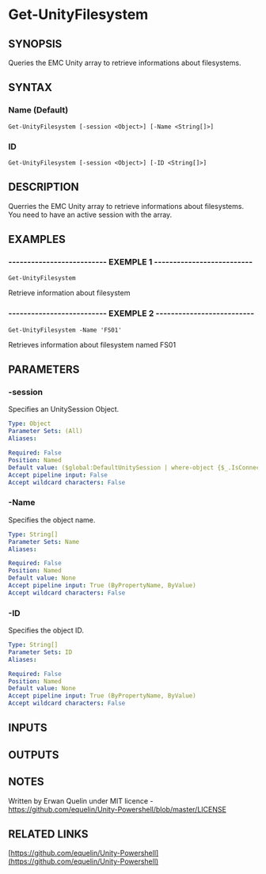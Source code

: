 # Get-UnityFilesystem

## SYNOPSIS
Queries the EMC Unity array to retrieve informations about filesystems.

## SYNTAX

### Name (Default)
```
Get-UnityFilesystem [-session <Object>] [-Name <String[]>]
```

### ID
```
Get-UnityFilesystem [-session <Object>] [-ID <String[]>]
```

## DESCRIPTION
Querries the EMC Unity array to retrieve informations about filesystems.
You need to have an active session with the array.

## EXAMPLES

### -------------------------- EXEMPLE 1 --------------------------
```
Get-UnityFilesystem
```

Retrieve information about filesystem

### -------------------------- EXEMPLE 2 --------------------------
```
Get-UnityFilesystem -Name 'FS01'
```

Retrieves information about filesystem named FS01

## PARAMETERS

### -session
Specifies an UnitySession Object.

```yaml
Type: Object
Parameter Sets: (All)
Aliases: 

Required: False
Position: Named
Default value: ($global:DefaultUnitySession | where-object {$_.IsConnected -eq $true})
Accept pipeline input: False
Accept wildcard characters: False
```

### -Name
Specifies the object name.

```yaml
Type: String[]
Parameter Sets: Name
Aliases: 

Required: False
Position: Named
Default value: None
Accept pipeline input: True (ByPropertyName, ByValue)
Accept wildcard characters: False
```

### -ID
Specifies the object ID.

```yaml
Type: String[]
Parameter Sets: ID
Aliases: 

Required: False
Position: Named
Default value: None
Accept pipeline input: True (ByPropertyName, ByValue)
Accept wildcard characters: False
```

## INPUTS

## OUTPUTS

## NOTES
Written by Erwan Quelin under MIT licence - https://github.com/equelin/Unity-Powershell/blob/master/LICENSE

## RELATED LINKS

[https://github.com/equelin/Unity-Powershell](https://github.com/equelin/Unity-Powershell)

